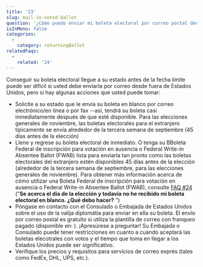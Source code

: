 ```yaml
---
title: '23'
slug: mail-in-voted-ballot
question: '¿Cómo puedo enviar mi boleta electoral por correo postal dentro del plazo establecido?'
isInMenu: false
categories:
  - 
    category: returningBallot
relatedFaqs:
  - 
    related: '24'
---
```

Conseguir su boleta electoral llegue a su estado antes de la fecha límite puede ser difícil si usted debe enviarla por correo desde fuera de Estados Unidos, pero sí hay algunas acciones que usted puede tomar:

* Solicite a su estado que le envía su boleta en blanco por correo electrónico/en línea o por fax --así, tendrá su boleta casi inmediatamente después de que esté disponible. Para las elecciones generales de noviembre, las boletas electorales para el extranjero típicamente se envía alrededor de la tercera semana de septiembre (45 días antes de la elección)
* Llene y regrese su boleta electoral de inmediato. O tenga su BBoleta Federal de inscripción para votación en ausencia o Federal Write-in Absentee Ballot (FWAB) lista para enviarla tan pronto como las boletas electorales del extranjero estén disponibles 45 días antes de la elección (alrededor de la tercera semana de septiembre, para las elecciones generales de noviembre). Para obtener más información acerca de cómo utilizar una Boleta Federal de inscripción para votación en ausencia o Federal Write-in Absentee Ballot (FWAB), consulte [FAQ #24](/faqs/24) ("**Se acerca el día de la elección y todavía no he recibido mi boleta electoral en blanco. ¿Qué debo hacer?** ")
* Póngase en contacto con el Consulado o Embajada de Estados Unidos sobre el uso de la valija diplomátia para enviar en ella su boleta. El envío por correo postal es gratuito si utiliza la plantilla de correo con franqueo pagado (disponible en: </envelopes>). ¡Apresúrese a preguntar! Su Embajada o Consulado puede tener restricciones en cuanto a cuándo aceptará las boletas elecotrales con votos y el tiempo que toma en llegar a los Estados Unidos puede ser significativo.
* Verifique los precios y requisitos para servicios de correo exprés (tales como FedEx, DHL, UPS, etc.).